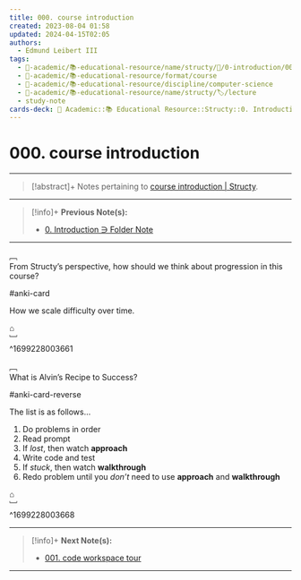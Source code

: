 ```yaml
---
title: 000. course introduction
created: 2023-08-04 01:58
updated: 2024-04-15T02:05
authors:
  - Edmund Leibert III
tags:
  - 🔴-academic/📚-educational-resource/name/structy/🔖/0-introduction/000-course-introduction
  - 🔴-academic/📚-educational-resource/format/course
  - 🔴-academic/📚-educational-resource/discipline/computer-science
  - 🔴-academic/📚-educational-resource/name/structy/🏷️/lecture
  - study-note
cards-deck: 🔴 Academic::📚 Educational Resource::Structy::0. Introduction::000. course introduction
---
```


# 000. course introduction

---

> [!abstract]+ 
> Notes pertaining to [course introduction | Structy](https://www.structy.net/problems/course-introduction).

---

> [!info]+ 
> **Previous Note(s):**
> - [0. Introduction ∋ Folder Note](the-vault/src/🔴%20Academics/📚%20Educational%20Resource/Structy/0.%20Introduction/0.%20Introduction%20∋%20Folder%20Note.md)

---

﹇<br>
From Structy’s perspective, how should we think about progression in this course?

#anki-card 

How we scale difficulty over time.

⌂
<br>﹈<br>^1699228003661

﹇<br>
What is Alvin’s Recipe to Success? 

#anki-card-reverse 

The list is as follows…
1. Do problems in order
2. Read prompt
3. If *lost*, then watch **approach**
4. Write code and test
5. If *stuck*, then watch **walkthrough**
6. Redo problem until you *don’t* need to use **approach** and **walkthrough**

⌂
<br>﹈<br>^1699228003668

---

> [!info]+ 
> **Next Note(s):**
> - [001. code workspace tour](the-vault/src/🔴%20Academics/📚%20Educational%20Resource/Structy/0.%20Introduction/001.%20code%20workspace%20tour.md)

---
